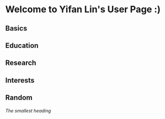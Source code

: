 # **Welcome to Yifan Lin's User Page :)**

## Basics
## Education
## Research
## Interests
## Random

###### The smallest heading